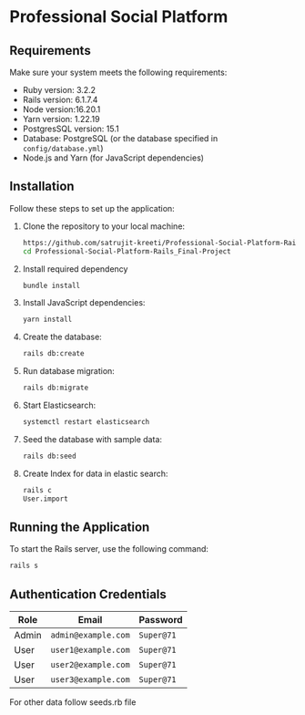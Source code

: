# Professional Social Platform

## Requirements

Make sure your system meets the following requirements:

- Ruby version: 3.2.2
- Rails version: 6.1.7.4
- Node version:16.20.1
- Yarn version: 1.22.19
- PostgresSQL version: 15.1
- Database: PostgreSQL (or the database specified in `config/database.yml`)
- Node.js and Yarn (for JavaScript dependencies)

## Installation

Follow these steps to set up the application:

1. Clone the repository to your local machine:

   ```bash
   https://github.com/satrujit-kreeti/Professional-Social-Platform-Rails_Final-Project.git
   cd Professional-Social-Platform-Rails_Final-Project
   ```
2. Install required dependency

   ```bash
   bundle install
   ```
3. Install JavaScript dependencies:

   ```bash
   yarn install
   ```
4. Create the database:

   ```bash
   rails db:create
   ```
5. Run database migration:

   ```bash
   rails db:migrate
   ```
6. Start Elasticsearch:

   ```bash
   systemctl restart elasticsearch
   ```
7. Seed the database with sample data:

   ```bash
   rails db:seed
   ```
8. Create Index for data in elastic search:

   ```bash
   rails c
   User.import
   ```

## Running the Application

To start the Rails server, use the following command:

```bash
rails s
```

## Authentication Credentials

| Role  | Email             | Password |
| ----- | ----------------- | -------- |
| Admin | ```admin@example.com``` | ```Super@71``` |
| User  | ```user1@example.com``` | ```Super@71``` |
| User  | ```user2@example.com``` | ```Super@71``` |
| User  | ```user3@example.com``` | ```Super@71``` |

For other data follow seeds.rb file
